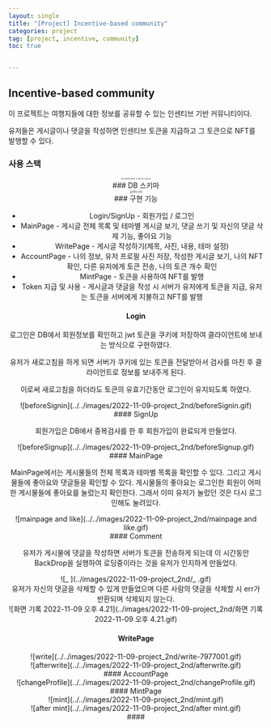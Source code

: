 ```yaml
---
layout: single
title: "[Project] Incentive-based community"
categories: project
tag: [project, incentive, community]
toc: true


---
```


## Incentive-based community

이 프로젝트는 여행지들에 대한 정보를 공유할 수 있는 인센티브 기반 커뮤니티이다.

유저들은 게시글이나 댓글을 작성하면 인센티브 토큰을 지급하고 그 토큰으로 NFT를 발행할 수 있다.

### 사용 스택
<center>
<img src="../../images/2022-11-09-project_2nd/스크린샷 2022-11-09 오후 3.35.22.png" alt="스크린샷 2022-11-09 오후 3.35.22" style="zoom: 25%;" />
<center>
### DB 스키마
<center>
<img src="../../images/2022-11-09-project_2nd/DB스키마.png" alt="DB스키마" style="zoom: 33%;" />
</center>
### 구현 기능

- Login/SignUp - 회원가입 / 로그인
- MainPage - 게시글 전체 목록 및 테마별 게시글 보기, 댓글 쓰기 및 자신의 댓글 삭제 기능, 좋아요 기능
- WritePage - 게시글 작성하기(제목, 사진, 내용, 테마 설정)
- AccountPage - 나의 정보, 유저 프로필 사진 저장, 작성한 게시글 보기, 나의 NFT 확인, 다른 유저에게 토큰 전송, 나의 토큰 개수 확인
- MintPage - 토큰을 사용하여 NFT를 발행
- Token 지급 및 사용 - 게시글과 댓글을 작성 시 서버가 유저에게 토큰을 지급, 유저는 토큰을 서버에게 지불하고 NFT를 발행

#### Login

로그인은 DB에서 회원정보를 확인하고 jwt 토큰을 쿠키에 저장하여 클라이언트에 보내는 방식으로 구현하였다.  

유저가 새로고침을 하게 되면 서버가 쿠키에 있는 토큰을 전달받아서 검사를 마친 후 클라이언트로 정보를 보내주게 된다.

이로써 새로고침을 하더라도 토큰의 유효기간동안 로그인이 유지되도록 하였다.
<center>
![beforeSignin](../../images/2022-11-09-project_2nd/beforeSignin.gif)
</center>
#### SignUp

회원가입은 DB에서 중복검사를 한 후 회원가입이 완료되게 만들었다.
<center>
![beforeSignup](../../images/2022-11-09-project_2nd/beforeSignup.gif)
</center>
#### MainPage

MainPage에서는 게시물들의 전체 목록과 테마별 목록을 확인할 수 있다. 그리고 게시물들에 좋아요와 댓글들을 확인할 수 있다. 게시물들의 좋아요는 로그인한 회원이 어떠한 게시물들에 좋아요를 눌렀는지 확인한다. 그래서 이미 유저가 눌렀던 것은 다시 로그인해도 눌려있다.
<center>
![mainpage and like](../../images/2022-11-09-project_2nd/mainpage and like.gif)
</center>
#### Comment

유저가 게시물에 댓글을 작성하면 서버가 토큰을 전송하게 되는데 이 시간동안 BackDrop을 실행하여 로딩중이라는 것을 유저가 인지하게 만들었다.
<center>
![_ ](../images/2022-11-09-project_2nd/_ .gif)
</center>
유저가 자신의 댓글을 삭제할 수 있게 만들었으며 다른 사람의 댓글을 삭제할 시 err가 반환되며 삭제되지 않는다.
<center>
![화면 기록 2022-11-09 오후 4.21](../images/2022-11-09-project_2nd/화면 기록 2022-11-09 오후 4.21.gif)
</center>

#### WritePage
<center>
![write](../../images/2022-11-09-project_2nd/write-7977001.gif)
</center>
<center>
![afterwrite](../../images/2022-11-09-project_2nd/afterwrite.gif)
</center>
#### AccountPage
<center>
![changeProfile](../../images/2022-11-09-project_2nd/changeProfile.gif)
</center>
#### MintPage
<center>
![mint](../../images/2022-11-09-project_2nd/mint.gif)
</center>
<center>
![after mint](../../images/2022-11-09-project_2nd/after mint.gif)
</center>
#### 